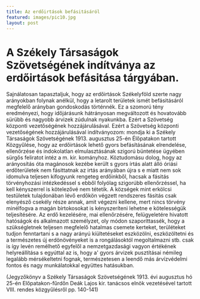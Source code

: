 ```yaml
---
title: Az erdőirtások befásitásáról
featured: images/pic10.jpg
layout: post
---
```


# **A Székely Társaságok Szövetségének indítványa az erdőirtások befásitása tárgyában.**
Sajnálatosan tapasztaljuk, hogy az erdőirtások Székelyföld szerte nagy arányokban folynak anélkül, hogy a letarolt területek ismét befásitásáról megfelelő arányban gondoskodás történnék. Ez a szomorú tény eredményezi, hogy időjárásunk hátrányosan megváltozott és hovatovább sürübb és nagyobb árvizek zúdulnak nyakunkba. Ezért a Szövetség központi vezetőségének hozzájárulásával. Ezért a Szövetség központi vezetőségének hozzájárulásával indítványozom: mondja ki a Székely Társaságok Szövetségének 1913. augusztus 25-én Élőpatakon tartott Közgyűlése, hogy az erdőirtások lehető gyors befásításának elrendelése, ellenőrzése és indokolatlan elmulasztásának szigorú büntetése ügyében sürgős feliratot intéz a m. kir. kományhoz. Köztudomásu dolog, hogy az arányosítás óta magánosok kezébe került s gyors írtás alatt álló óriási erdőterületek nem fásittatnak az irtás arányában újra s e miatt nem sok idomulva teljesen kifogyunk rengeteg erdőinkből, hacsak a fásitás törvényhozási intézkedéssel s ebből folyólag szigorúbb ellenőrzéssel, ha kell kényszerrel is kötelezővé nem tétetik. A községek mint erkölcsi testületek tulajdonában lévő erdőkön végzett rendszeres fásitás csak elenyésző csekély része annak, amit végezni kellene, mert nincs törvény minélfogva a magán birtokosokat is kényszeríteni lehetne e kötelességük teljesítésére. Az erdő kezelésére, mai ellenőrzésére, felügyeletére hivatott hatóságok és alkalmazott személyzet, oly módon szaporíttassék, hogy a szükségletnek teljesen megfelelő hatalmas csemete kerteket, terüléteket tudjon fenntartani s a nagy arányú kiültetéseket eszközölni, eszközöltetni és a természetes új erdönövényeket is a rongálásoktól megoltalmazni stb. csak is így levén remélhető egyfelől a nemzetgazdasági vagyon értékének helyreállítása s egyúttal az is, hogy a' gyors árvizek pusztításai némileg legalább mérsékeltetni fognak, természetesen a leendő más árvízvédelmi fontos és nagy munkálatokkal együttes hatásukban.

(Jegyzőkönyv a Székely Társaságok Szövetségének 1913. évi augusztus hó 25-én Előpatakon-fűrdőn Deák Lajos kir. tanácsos elnök vezetésével tartott VIII. rendes közgyűlésről pp. 140-141)
